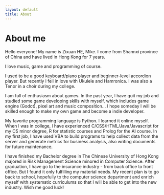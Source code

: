 ```yaml
---
layout: default
title: About
---
```

# About me
Hello everyone! My name is Zixuan HE, Mike. I come from Shannxi province of China and have lived in Hong Kong for 7 years.

I love music, game and programming of course.

I used to be a good keyboard/piano player and beginner-level accordion player. But recently I fell in love with Ukulele and Hamronica. I was also a Tenor in a choir during my college.

I am full of enthusiasm about games. In the past year, I have quit my job and studied some game developing skills with myself, which includes game engine (Godot), pixel art and music composition... I hope someday I will be skilled enough to make my own game and become a indie developer.

My favorite programming language is Python. I learned it online myself. When I was in college, I have experienced C/CSS/HTML/Java/Javascript for my CS minor degree, R for statistic courses and Prolog for the AI course. In my first job, I have used VBA to build programs to help collect data from the server and generate metrics for business analysis, also writing documents for future maintenance.

I have finished my Bachelor degree in The Chinese University of Hong Kong majored in Risk Management Science minored in Computer Science. After graduation, I have go to the insurance industry - from back office to front office. But I found it only fulfilling my material needs. My recent plan is to go back to school, hopefully to the computer science department and enrich myself with systematic curriculums so that I will be able to get into the new industry. Wish me good luck!